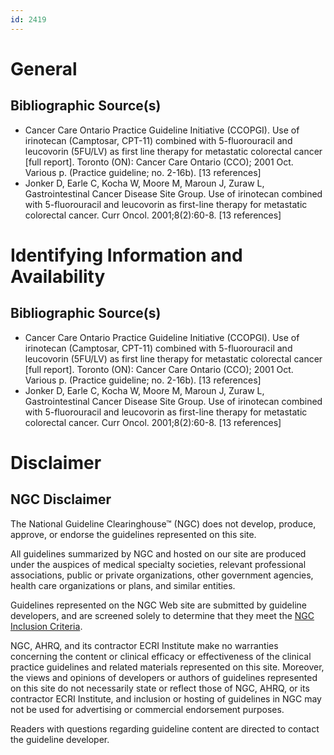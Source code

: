 ```yaml
---
id: 2419
---
```


# General

## Bibliographic Source(s)

- Cancer Care Ontario Practice Guideline Initiative (CCOPGI). Use of irinotecan (Camptosar, CPT-11) combined with 5-fluorouracil and leucovorin (5FU/LV) as first line therapy for metastatic colorectal cancer [full report]. Toronto (ON): Cancer Care Ontario (CCO); 2001 Oct. Various p. (Practice guideline; no. 2-16b). [13 references]
- Jonker D, Earle C, Kocha W, Moore M, Maroun J, Zuraw L, Gastrointestinal Cancer Disease Site Group. Use of irinotecan combined with 5-fluorouracil and leucovorin as first-line therapy for metastatic colorectal cancer. Curr Oncol. 2001;8(2):60-8. [13 references]

# Identifying Information and Availability

## Bibliographic Source(s)

- Cancer Care Ontario Practice Guideline Initiative (CCOPGI). Use of irinotecan (Camptosar, CPT-11) combined with 5-fluorouracil and leucovorin (5FU/LV) as first line therapy for metastatic colorectal cancer [full report]. Toronto (ON): Cancer Care Ontario (CCO); 2001 Oct. Various p. (Practice guideline; no. 2-16b). [13 references]
- Jonker D, Earle C, Kocha W, Moore M, Maroun J, Zuraw L, Gastrointestinal Cancer Disease Site Group. Use of irinotecan combined with 5-fluorouracil and leucovorin as first-line therapy for metastatic colorectal cancer. Curr Oncol. 2001;8(2):60-8. [13 references]

# Disclaimer

## NGC Disclaimer

The National Guideline Clearinghouse™ (NGC) does not develop, produce, approve, or endorse the guidelines represented on this site.

All guidelines summarized by NGC and hosted on our site are produced under the auspices of medical specialty societies, relevant professional associations, public or private organizations, other government agencies, health care organizations or plans, and similar entities.

Guidelines represented on the NGC Web site are submitted by guideline developers, and are screened solely to determine that they meet the [NGC Inclusion Criteria](/help-and-about/summaries/inclusion-criteria).

NGC, AHRQ, and its contractor ECRI Institute make no warranties concerning the content or clinical efficacy or effectiveness of the clinical practice guidelines and related materials represented on this site. Moreover, the views and opinions of developers or authors of guidelines represented on this site do not necessarily state or reflect those of NGC, AHRQ, or its contractor ECRI Institute, and inclusion or hosting of guidelines in NGC may not be used for advertising or commercial endorsement purposes.

Readers with questions regarding guideline content are directed to contact the guideline developer.

